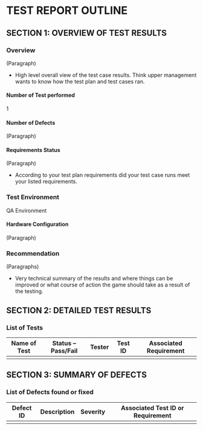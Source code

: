 # TEST REPORT OUTLINE

## SECTION 1: OVERVIEW OF TEST RESULTS

### Overview

(Paragraph)
* High level overall view of the test case results. Think upper management wants to know how the test plan and test cases ran.

#### Number of Test performed

1

#### Number of Defects

(Paragraph)

#### Requirements Status

(Paragraph)
* According to your test plan requirements did your test case runs meet your listed requirements.

### Test Environment

QA Environment

#### Hardware Configuration

(Paragraph)

### Recommendation

(Paragraphs)
* Very technical summary of the results and where things can be improved or what course of action the game should take as a result of the testing.


## SECTION 2: DETAILED TEST RESULTS

### List of Tests

| Name of Test | Status – Pass/Fail | Tester | Test ID | Associated Requirement |
|---|---|---|---|---|
| | | | | |

## SECTION 3: SUMMARY OF DEFECTS

### List of Defects found or fixed

| Defect ID | Description | Severity | Associated Test ID or Requirement |
|---|---|---|---|
| | | | |
